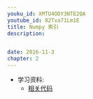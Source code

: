 ```yaml
---
youku_id: XMTU4ODY3NTE2OA
youtube_id: 82Tva71Lm1E
title: Numpy 索引
description: 


date: 2016-11-3
chapter: 2
---
```

* 学习资料:
  * [相关代码]()


